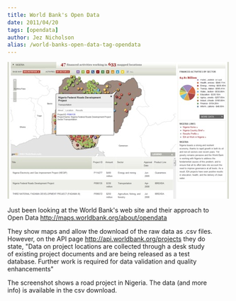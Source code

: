 ```yaml
---
title: World Bank's Open Data
date: 2011/04/20
tags: [opendata]
author: Jez Nicholson
alias: /world-banks-open-data-tag-opendata
---
```

<p><div class='p_embed p_image_embed'>
<a href="/media/getfile/files.posterous.com/jnicho02/hterVzwnRjDR1x0xZIbOchvi967n9GjORUDoOSFYmTbClymL3LPuGMDTDjM2/Nigeria.png.scaled.1000.jpg"><img alt="Nigeria" height="309" src="/media/getfile/files.posterous.com/jnicho02/5RC7KZFYZ1m0j2rHeHr2hQTNWC3qzxZzXkXrDuWhxDyRtxIOG2ayy5svE1ZD/Nigeria.png.scaled.500.jpg" width="500" /></a>
</div>
</p>
<p>Just been looking at the World Bank's web site and their approach to <br />Open Data <a href="http://maps.worldbank.org/about/opendata">http://maps.worldbank.org/about/opendata</a> <p /> They show maps and allow the download of the raw data as .csv files. <br />However, on the API page <a href="http://api.worldbank.org/projects">http://api.worldbank.org/projects</a> they do <br />state, "Data on project locations are collected through a desk study <br />of existing project documents and are being released as a test <br />database. Further work is required for data validation and quality <br />enhancements" <p /> The screenshot shows a road project in Nigeria. The data (and more <br />info) is available in the csv download.</p>
